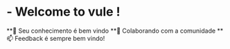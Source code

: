 # - Welcome to vule !
**🌱 Seu conhecimento é bem vindo
**💞️ Colaborando com a comunidade
**📫 Feedback é sempre bem vindo!
